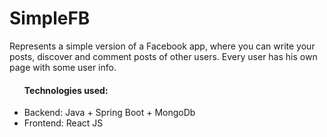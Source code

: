 # SimpleFB

Represents a simple version of a Facebook app, where you can write your posts, discover and comment posts of other users. Every user has his own page with some user info.

<ul><h4>Technologies used: </h4>
<li>Backend: Java + Spring Boot + MongoDb </li>
<li>Frontend: React JS</li></ul>
